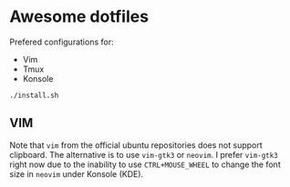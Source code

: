 # Awesome dotfiles
Prefered configurations for:
- Vim
- Tmux
- Konsole

```
./install.sh
```

## VIM
Note that `vim` from the official ubuntu repositories does not support clipboard. The alternative is to use `vim-gtk3` or `neovim`. I prefer `vim-gtk3` right now due to the inability to use `CTRL+MOUSE_WHEEL` to change the font size in `neovim` under Konsole (KDE).
